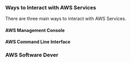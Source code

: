 
### Ways to Interact with AWS Services

There are three main ways to interact with AWS Services.

#### AWS Management Console

#### AWS Command Line Interface

### AWS Software Dever